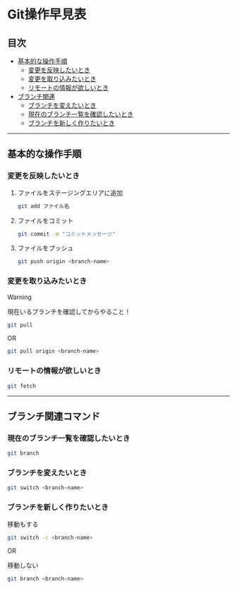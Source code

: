 # Git操作早見表

## 目次
- [基本的な操作手順](#基本的な操作手順)
    - [変更を反映したいとき](#変更を反映したいとき)
    - [変更を取り込みたいとき](#変更を反映したいとき)
    - [リモートの情報が欲しいとき](#リモートの情報が欲しいとき)
- [ブランチ関連](#ブランチ関連コマンド)
    - [ブランチを変えたいとき](#ブランチを変えたいとき)
    - [現在のブランチ一覧を確認したいとき](#現在のブランチ一覧を確認したいとき)
    - [ブランチを新しく作りたいとき](#ブランチを新しく作りたいとき)

---

## 基本的な操作手順

### 変更を反映したいとき

1. ファイルをステージングエリアに追加

    ```bash
    git add ファイル名
    ```

2. ファイルをコミット

    ```bash
    git commit -m "コミットメッセージ"
    ```

3. ファイルをプッシュ

    ```bash
    git push origin <branch-name>
    ```

### 変更を取り込みたいとき

> [!WARNING]
> 現在いるブランチを確認してからやること！

```bash
git pull
```

OR

```bash
git pull origin <branch-name>
```

### リモートの情報が欲しいとき

```bash
git fetch
```

---

## ブランチ関連コマンド

### 現在のブランチ一覧を確認したいとき

```bash
git branch
```

### ブランチを変えたいとき

```bash
git switch <branch-name>
```

### ブランチを新しく作りたいとき

移動もする
```bash
git switch -c <branch-name>
```

OR

移動しない
```bash
git branch <branch-name>
```

